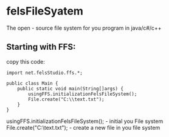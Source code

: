 # felsFileSyatem
The open - source file system for you program in java/c#/c++

## Starting with FFS:

copy this code:
```
import net.felsStudio.ffs.*;

public class Main {
	public static void main(String[]args) {
		usingFFS.initializationFelsFileSystem();
		File.create("C:\\text.txt");
	}
}
```
usingFFS.initializationFelsFileSystem(); - initial you File system
File.create("C:\\text.txt"); - create a new file in you file system
